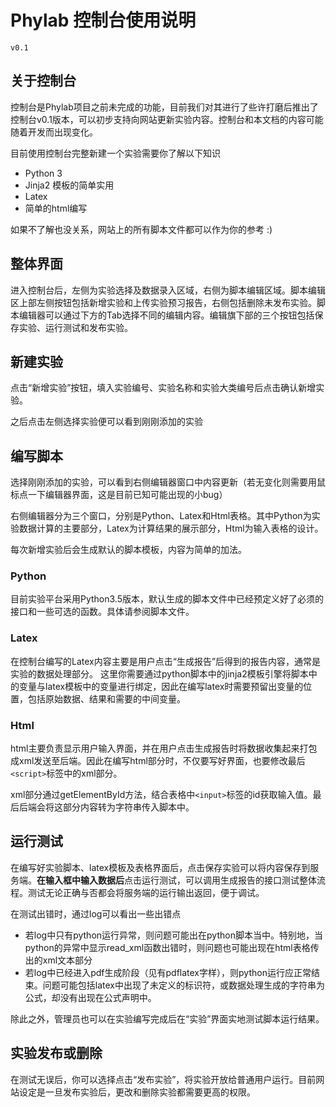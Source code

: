 # Phylab 控制台使用说明

`v0.1`

## 关于控制台

控制台是Phylab项目之前未完成的功能，目前我们对其进行了些许打磨后推出了控制台v0.1版本，可以初步支持向网站更新实验内容。控制台和本文档的内容可能随着开发而出现变化。

目前使用控制台完整新建一个实验需要你了解以下知识

* Python 3
* Jinja2 模板的简单实用
* Latex
* 简单的html编写

如果不了解也没关系，网站上的所有脚本文件都可以作为你的参考 :)

## 整体界面

进入控制台后，左侧为实验选择及数据录入区域，右侧为脚本编辑区域。脚本编辑区上部左侧按钮包括新增实验和上传实验预习报告，右侧包括删除未发布实验。脚本编辑器可以通过下方的Tab选择不同的编辑内容。编辑旗下部的三个按钮包括保存实验、运行测试和发布实验。

## 新建实验

点击“新增实验”按钮，填入实验编号、实验名称和实验大类编号后点击确认新增实验。

之后点击左侧选择实验便可以看到刚刚添加的实验

## 编写脚本

选择刚刚添加的实验，可以看到右侧编辑器窗口中内容更新（若无变化则需要用鼠标点一下编辑器界面，这是目前已知可能出现的小bug）

右侧编辑器分为三个窗口，分别是Python、Latex和Html表格。其中Python为实验数据计算的主要部分，Latex为计算结果的展示部分，Html为输入表格的设计。

每次新增实验后会生成默认的脚本模板，内容为简单的加法。

### Python

目前实验平台采用Python3.5版本，默认生成的脚本文件中已经预定义好了必须的接口和一些可选的函数。具体请参阅脚本文件。

### Latex

在控制台编写的Latex内容主要是用户点击“生成报告”后得到的报告内容，通常是实验的数据处理部分。
这里你需要通过python脚本中的jinja2模板引擎将脚本中的变量与latex模板中的变量进行绑定，因此在编写latex时需要预留出变量的位置，包括原始数据、结果和需要的中间变量。


### Html

html主要负责显示用户输入界面，并在用户点击生成报告时将数据收集起来打包成xml发送至后端。因此在编写html部分时，不仅要写好界面，也要修改最后`<script>`标签中的xml部分。

xml部分通过getElementById方法，结合表格中`<input>`标签的id获取输入值。最后后端会将这部分内容转为字符串传入脚本中。


## 运行测试

在编写好实验脚本、latex模板及表格界面后，点击保存实验可以将内容保存到服务端。**在输入框中输入数据后**点击运行测试，可以调用生成报告的接口测试整体流程。测试无论正确与否都会将服务端的运行输出返回，便于调试。

在测试出错时，通过log可以看出一些出错点

* 若log中只有python运行异常，则问题可能出在python脚本当中。特别地，当python的异常中显示read_xml函数出错时，则问题也可能出现在html表格传出的xml文本部分
* 若log中已经进入pdf生成阶段（见有pdflatex字样），则python运行应正常结束。问题可能包括latex中出现了未定义的标识符，或数据处理生成的字符串为公式，却没有出现在公式声明中。

除此之外，管理员也可以在实验编写完成后在“实验”界面实地测试脚本运行结果。

## 实验发布或删除

在测试无误后，你可以选择点击“发布实验”，将实验开放给普通用户运行。目前网站设定是一旦发布实验后，更改和删除实验都需要更高的权限。
